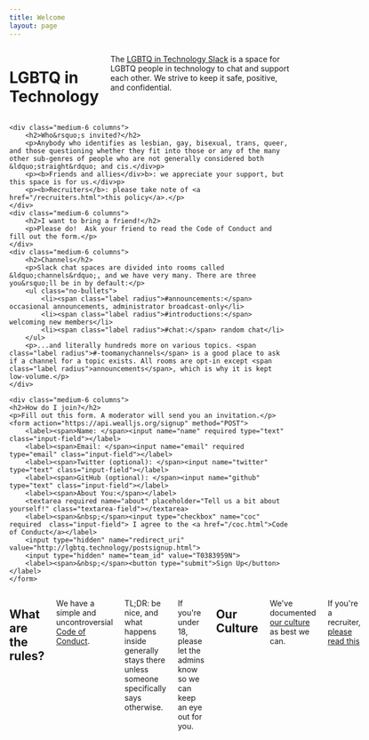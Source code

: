 ```yaml
---
title: Welcome
layout: page
---
```


<div class="row">
	<div class="panel callout columns">
		<h1>LGBTQ in Technology</h1>
		<p>The <a href="https://lgbt.slack.com">LGBTQ in Technology Slack</a> is a space for LGBTQ people in technology to chat and support each other. We strive to keep it safe, positive, and confidential.</p>
	</div>
</div>
<div class="row">

	<div class="medium-6 columns">
		<h2>Who&rsquo;s invited?</h2>
		<p>Anybody who identifies as lesbian, gay, bisexual, trans, queer, and those questioning whether they fit into those or any of the many other sub-genres of people who are not generally considered both &ldquo;straight&rdquo; and cis.</div>p>
		<p><b>Friends and allies</div>b>: we appreciate your support, but this space is for us.</div>p>
		<p><b>Recruiters</b>: please take note of <a href="/recruiters.html">this policy</a>.</p>
	</div>
	<div class="medium-6 columns">
		<h2>I want to bring a friend!</h2>
		<p>Please do!  Ask your friend to read the Code of Conduct and fill out the form.</p>
	</div>
	<div class="medium-6 columns">
		<h2>Channels</h2>
		<p>Slack chat spaces are divided into rooms called &ldquo;channels&rdquo;, and we have very many. There are three you&rsquo;ll be in by default:</p>
		<ul class="no-bullets">
			<li><span class="label radius">#announcements:</span> occasional announcements, administrator broadcast-only</li>
			<li><span class="label radius">#introductions:</span> welcoming new members</li>
			<li><span class="label radius">#chat:</span> random chat</li>
		</ul>
		<p>...and literally hundreds more on various topics. <span class="label radius">#-toomanychannels</span> is a good place to ask if a channel for a topic exists. All rooms are opt-in except <span class="label radius">announcements</span>, which is why it is kept low-volume.</p>
	</div>

	<div class="medium-6 columns">
	<h2>How do I join?</h2>
	<p>Fill out this form. A moderator will send you an invitation.</p>
	<form action="https://api.wealljs.org/signup" method="POST">
		<label><span>Name: </span><input name="name" required type="text" class="input-field"></label>
		<label><span>Email: </span><input name="email" required type="email" class="input-field"></label>
		<label><span>Twitter (optional): </span><input name="twitter" type="text" class="input-field"></label>
		<label><span>GitHub (optional): </span><input name="github" type="text" class="input-field"></label>
		<label><span>About You:</span></label>
		<textarea required name="about" placeholder="Tell us a bit about yourself!" class="textarea-field"></textarea>
		<label><span>&nbsp;</span><input type="checkbox" name="coc" required  class="input-field"> I agree to the <a href="/coc.html">Code of Conduct</a></label>
		<input type="hidden" name="redirect_uri" value="http://lgbtq.technology/postsignup.html">
		<input type="hidden" name="team_id" value="T0383959N">
		<label><span>&nbsp;</span><button type="submit">Sign Up</button></label>
	</form>
</div>
</div>
<div class="row">
	<div class="columns">
		<h2>What are the rules?</h2>
		<p>We have a simple and uncontroversial <a href="/coc.html">Code of Conduct</a>.</p>
		<p><span class="label radius">TL;DR:</span> be nice, and what happens inside generally stays there unless someone specifically says otherwise.</p>
		<p>If you're under 18, please let the admins know so we can keep an eye out for you.</p>
		<h2>Our Culture</h2>
		<p>We've documented <a href="/culture.html">our culture</a> as best we can.</p>
		<p>If you're a recruiter, <a href='recruiters.html'>please read this</a></p>
	</div>
</div>
